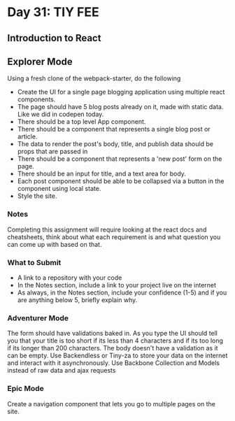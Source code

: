 # Day 31: TIY FEE
## Introduction to React

## Explorer Mode

Using a fresh clone of the webpack-starter, do the following
* Create the UI for a single page blogging application using multiple react components.
* The page should have 5 blog posts already on it, made with static data. Like we did in codepen today.
* There should be a top level App component.
* There should be a component that represents a single blog post or article.
* The data to render the post's body, title, and publish data should be props that are passed in
* There should be a component that represents a 'new post' form on the page.
* There should be an input for title, and a text area for body.
* Each post component should be able to be collapsed via a button in the component using local state.
* Style the site.

### Notes

Completing this assignment will require looking at the react docs and cheatsheets, think about what each requirement is and what question you can come up with based on that.

### What to Submit

* A link to a repository with your code
* In the Notes section, include a link to your project live on the internet
* As always, in the Notes section, include your confidence (1-5) and if you are anything below 5, briefly explain why.

### Adventurer Mode

The form should have validations baked in. As you type the UI should tell you that your title is too short if its less than 4 characters and if its too long if its longer than 200 characters.
The body doesn't have a validation as it can be empty.
Use Backendless or Tiny-za to store your data on the internet and interact with it asynchronously.
Use Backbone Collection and Models instead of raw data and ajax requests

### Epic Mode

Create a navigation component that lets you go to multiple pages on the site.
